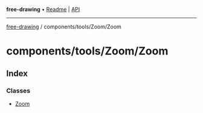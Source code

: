 **free-drawing** • [Readme](../../../../README.md) \| [API](../../../../modules.md)

***

[free-drawing](../../../../README.md) / components/tools/Zoom/Zoom

# components/tools/Zoom/Zoom

## Index

### Classes

- [Zoom](classes/Zoom.md)
